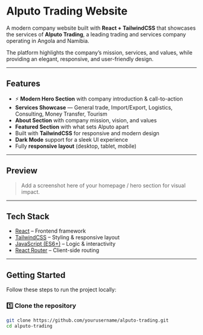 #  Alputo Trading Website

A modern company website built with **React + TailwindCSS** that showcases the services of **Alputo Trading**, a leading trading and services company operating in Angola and Namibia.  

The platform highlights the company’s mission, services, and values, while providing an elegant, responsive, and user-friendly design.

---

##  Features

- ⚡ **Modern Hero Section** with company introduction & call-to-action  
-  **Services Showcase** — General trade, Import/Export, Logistics, Consulting, Money Transfer, Tourism  
-  **About Section** with company mission, vision, and values  
-  **Featured Section** with what sets Alputo apart  
-  Built with **TailwindCSS** for responsive and modern design  
-  **Dark Mode** support for a sleek UI experience  
-  Fully **responsive layout** (desktop, tablet, mobile)  

---

##  Preview

> Add a screenshot here of your homepage / hero section for visual impact.

---

##  Tech Stack

- [React](https://react.dev/) – Frontend framework  
- [TailwindCSS](https://tailwindcss.com/) – Styling & responsive layout  
- [JavaScript (ES6+)](https://developer.mozilla.org/en-US/docs/Web/JavaScript) – Logic & interactivity  
- [React Router](https://reactrouter.com/) – Client-side routing  

---

##  Getting Started

Follow these steps to run the project locally:

### 1️⃣ Clone the repository
```bash
git clone https://github.com/yourusername/alputo-trading.git
cd alputo-trading
